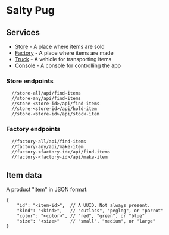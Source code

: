 # Salty Pug

## Services

 - [Store](store/) - A place where items are sold
 - [Factory](factory/) - A place where items are made
 - [Truck](factory/) - A vehicle for transporting items
 - [Console](console/) - A console for controlling the app

### Store endpoints

      //store-all/api/find-items
      //store-any/api/find-items
      //store-<store-id>/api/find-items
      //store-<store-id>/api/hold-item
      //store-<store-id>/api/stock-item

### Factory endpoints

      //factory-all/api/find-items
      //factory-any/api/make-item
      //factory-<factory-id>/api/find-items
      //factory-<factory-id>/api/make-item

## Item data

A product "item" in JSON format:

    {
        "id": "<item-id>",  // A UUID. Not always present.
        "kind": "<kind>",   // "cutlass", "pegleg", or "parrot"
        "color": "<color>", // "red", "green", or "blue"
        "size": "<size>"    // "small", "medium", or "large"
    }
